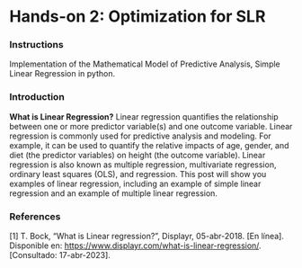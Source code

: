 # Hands-on 2: Optimization for SLR

### Instructions
Implementation of the Mathematical Model of Predictive Analysis, Simple Linear Regression in python.

### Introduction
**What is Linear Regression?**
Linear regression quantifies the relationship between one or more predictor variable(s) and one outcome variable. Linear regression is commonly used for predictive analysis and modeling. For example, it can be used to quantify the relative impacts of age, gender, and diet (the predictor variables) on height (the outcome variable).  Linear regression is also known as multiple regression, multivariate regression, ordinary least squares (OLS), and regression. This post will show you examples of linear regression, including an example of simple linear regression and an example of multiple linear regression.

### References
[1]	T. Bock, “What is Linear regression?”, Displayr, 05-abr-2018. [En línea]. Disponible en: https://www.displayr.com/what-is-linear-regression/. [Consultado: 17-abr-2023].
